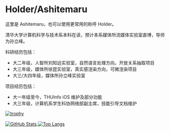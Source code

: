 # Holder/Ashitemaru

这里是 Ashitemaru，也可以使用更常用的称呼 Holder。

清华大学计算机科学与技术系本科在读，预计本系媒体所流媒体实验室直博，导师为孙立峰。

科研经历包括：

- 大二年级，人智所刘知远实验室，自然语言处理方向，开放关系抽取项目
- 大三年级，媒体所徐昆实验室，真实感渲染方向，可微渲染项目
- 大三/大四年级，媒体所孙立峰实验室

项目经历包括：

- 大一年级至今，THUInfo iOS 维护及部分功能
- 大三年级，计算机系学生科协网络部副主席，技能引导文档维护

[![trophy](https://github-profile-trophy.vercel.app/?username=Ashitemaru&column=7)](https://github.com/Ashitemaru)

<a href="https://github.com/Ashitemaru">
  <img align="center" alt="GitHub Stats" src="https://github-readme-stats.vercel.app/api?username=Ashitemaru&show_icons=true&include_all_commits=true" />
</a>
<a href="https://github.com/Ashitemaru">
  <img align="center" alt="Top Langs" src="https://github-readme-stats.vercel.app/api/top-langs/?username=Ashitemaru&layout=compact" />
</a>

<!--
**Ashitemaru/Ashitemaru** is a ✨ _special_ ✨ repository because its `README.md` (this file) appears on your GitHub profile.

Here are some ideas to get you started:

- 🔭 I’m currently working on ...
- 🌱 I’m currently learning ...
- 👯 I’m looking to collaborate on ...
- 🤔 I’m looking for help with ...
- 💬 Ask me about ...
- 📫 How to reach me: ...
- 😄 Pronouns: ...
- ⚡ Fun fact: ...
-->
